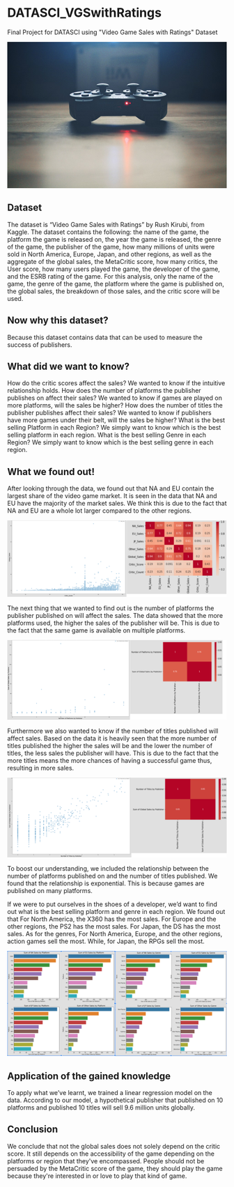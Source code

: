 # DATASCI_VGSwithRatings
Final Project for DATASCI using "Video Game Sales with Ratings" Dataset

![NumberofPlatforms](https://github.com/CrimsonRegulus/DATASCI_VGSwithRatings/blob/main/Results/video-controller-336657_960_720.jpg?raw=true)

## Dataset
The dataset is “Video Game Sales with Ratings” by Rush Kirubi, from Kaggle. The dataset contains the following: the name of the game, the platform the game is released on, the year the game is released, the genre of the game, the publisher of the game, how many millions of units were sold in North America, Europe, Japan, and other regions, as well as the aggregate of the global sales, the MetaCritic score, how many critics, the User score, how many users played the game, the developer of the game, and the ESRB rating of the game. For this analysis, only the name of the game, the genre of the game, the platform where the game is published on, the global sales, the breakdown of those sales, and the critic score will be used.

## Now why this dataset? 
Because this dataset contains data that can be used to measure the success of publishers. 

## What did we want to know? 
How do the critic scores affect the sales?
We wanted to know if the intuitive relationship holds.
How does the number of platforms the publisher publishes on affect their sales?
We wanted to know if games are played on more platforms, will the sales be higher?
How does the number of titles the publisher publishes affect their sales?
We wanted to know if publishers have more games under their belt, will the sales be higher?
What is the best selling Platform in each Region?
We simply want to know which is the best selling platform in each region.
What is the best selling Genre in each Region?
We simply want to know which is the best selling genre in each region.

## What we found out!
After looking through the data, we found out that NA and EU contain the largest share of the video game market. It is seen in the data that NA and EU have the majority of the market sales. We think this is due to the fact that NA and EU are a whole lot larger compared to the other regions.

![NumberofPlatforms](https://github.com/CrimsonRegulus/DATASCI_VGSwithRatings/blob/main/Results/globalsales_critic.png?raw=true)

The next thing that we wanted to find out is the number of platforms the publisher published on will affect the sales. The data showed that the more platforms used, the higher the sales of the publisher will be. This is due to the fact that the same game is available on multiple platforms.

![NumberofPlatforms](https://github.com/CrimsonRegulus/DATASCI_VGSwithRatings/blob/main/Results/numberofplatforms_globalsales.png?raw=true)

Furthermore we also wanted to know if the number of titles published will affect sales. Based on the data it is heavily seen that the more number of titles published the higher the sales will be and the lower the number of titles, the less sales the publisher will have. This is due to the fact that the more titles means the more chances of having a successful game thus, resulting in more sales.

![NumberofPlatforms](https://github.com/CrimsonRegulus/DATASCI_VGSwithRatings/blob/main/Results/numberoftitles_globalsales.png?raw=true)

To boost our understanding, we included the relationship between the number of platforms published on and the number of titles published. We found that the relationship is exponential. This is because games are published on many platforms.

If we were to put ourselves in the shoes of a developer, we’d want to find out what is the best selling platform and genre in each region. We found out that For North America, the X360 has the most sales. For Europe and the other regions, the PS2 has the most sales. For Japan, the DS has the most sales. As for the genres, For North America, Europe, and the other regions, action games sell the most. While, for Japan, the RPGs sell the most.

![NumberofPlatforms](https://github.com/CrimsonRegulus/DATASCI_VGSwithRatings/blob/main/Results/Genre_Platform.png?raw=true)

## Application of the gained knowledge
To apply what we’ve learnt, we trained a linear regression model on the data. According to our model, a hypothetical publisher that published on 10 platforms and published 10 titles will sell 9.6 million units globally.

## Conclusion
We conclude that not the global sales does not solely depend on the critic score. It still depends on the accessibility of the game depending on the platforms or region that they've encompassed. People should not be persuaded by the MetaCritic score of the game, they should play the game because they're interested in or love to play that kind of game.
